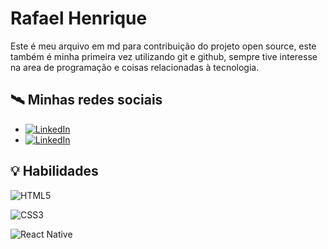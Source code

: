 # Rafael Henrique

Este é meu arquivo em md para contribuição do projeto open source, este também é minha primeira vez utilizando git e github, sempre tive interesse na area de programação e coisas relacionadas à tecnologia.

## 🛰 Minhas redes sociais
- [![LinkedIn](https://img.shields.io/badge/LinkedIn-000?style=for-the-badge&logo=linkedin&logoColor=0E76A8)](https://www.linkedin.com/in/rafael-henrique-389142217/)
- [![LinkedIn](https://img.shields.io/badge/github-000?style=for-the-badge&logo=github&logoColor=0E76A8)](https://github.com/RafaelHenrique1327)

## 💡 Habilidades

![HTML5](https://img.shields.io/badge/HTML5-000?style=for-the-badge&logo=html5)

![CSS3](https://img.shields.io/badge/CSS3-000?style=for-the-badge&logo=css3&logoColor=264CE4)

![React Native](https://img.shields.io/badge/React-Native-000?style=for-the-badge&logo=React-Native)